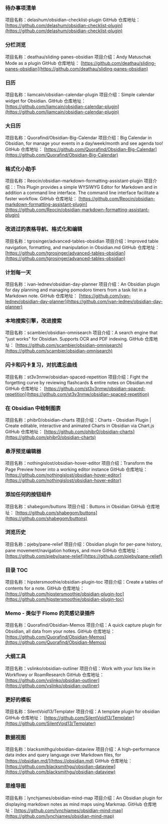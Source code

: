 ### 待办事项清单

项目名称：delashum/obsidian-checklist-plugin
GitHub 仓库地址： [https://github.com/delashum/obsidian-checklist-plugin](https://github.com/delashum/obsidian-checklist-plugin)

### 分栏浏览

项目名称：deathau/sliding-panes-obsidian
项目介绍：Andy Matuschak Mode as a plugin
GitHub 仓库地址： [https://github.com/deathau/sliding-panes-obsidian](https://github.com/deathau/sliding-panes-obsidian)

### 日历

项目名称：liamcain/obsidian-calendar-plugin
项目介绍：Simple calendar widget for Obsidian.
GitHub 仓库地址： [https://github.com/liamcain/obsidian-calendar-plugin](https://github.com/liamcain/obsidian-calendar-plugin)

### 大日历

项目名称：Quorafind/Obsidian-Big-Calendar
项目介绍：Big Calendar in Obsidian, for manage your events in a day/week/month and see agenda too!
GitHub 仓库地址： [https://github.com/Quorafind/Obsidian-Big-Calendar](https://github.com/Quorafind/Obsidian-Big-Calendar)

### 格式化小助手

项目名称：Reocin/obsidian-markdown-formatting-assistant-plugin
项目介绍：: This Plugin provides a simple WYSIWYG Editor for Markdown and in addition a command line interface. The command line interface facilitate a faster workflow.
GitHub 仓库地址： [https://github.com/Reocin/obsidian-markdown-formatting-assistant-plugin](https://github.com/Reocin/obsidian-markdown-formatting-assistant-plugin)

### 改进过的表格导航、格式化和编辑

项目名称：tgrosinger/advanced-tables-obsidian
项目介绍：Improved table navigation, formatting, and manipulation in Obsidian.md
GitHub 仓库地址： [https://github.com/tgrosinger/advanced-tables-obsidian](https://github.com/tgrosinger/advanced-tables-obsidian)

### 计划每一天

项目名称：ivan-lednev/obsidian-day-planner
项目介绍：An Obsidian plugin for day planning and managing pomodoro timers from a task list in a Markdown note.
GitHub 仓库地址： [https://github.com/ivan-lednev/obsidian-day-planner](https://github.com/ivan-lednev/obsidian-day-planner)

### 本地搜索引擎，改进搜索

项目名称：scambier/obsidian-omnisearch
项目介绍：A search engine that "just works" for Obsidian. Supports OCR and PDF indexing.
GitHub 仓库地址： [https://github.com/scambier/obsidian-omnisearch](https://github.com/scambier/obsidian-omnisearch)

### 闪卡和闪卡复习，对抗遗忘曲线

项目名称：st3v3nmw/obsidian-spaced-repetition
项目介绍：Fight the forgetting curve by reviewing flashcards & entire notes on Obsidian.md
GitHub 仓库地址： [https://github.com/st3v3nmw/obsidian-spaced-repetition](https://github.com/st3v3nmw/obsidian-spaced-repetition)

### 在 Obsidian 中绘制图表

项目名称：phibr0/obsidian-charts
项目介绍：Charts - Obsidian Plugin | Create editable, interactive and animated Charts in Obsidian via Chart.js
GitHub 仓库地址： [https://github.com/phibr0/obsidian-charts](https://github.com/phibr0/obsidian-charts)

### 悬浮预览编辑器

项目名称：nothingislost/obsidian-hover-editor
项目介绍：Transform the Page Preview hover into a working editor instance
GitHub 仓库地址： [https://github.com/nothingislost/obsidian-hover-editor](https://github.com/nothingislost/obsidian-hover-editor)

### 添加任何的按钮组件

项目名称：shabegom/buttons
项目介绍：Buttons in Obsidian
GitHub 仓库地址： [https://github.com/shabegom/buttons](https://github.com/shabegom/buttons)

### 浏览历史

项目名称：pjeby/pane-relief
项目介绍：Obsidian plugin for per-pane history, pane movement/navigation hotkeys, and more
GitHub 仓库地址： [https://github.com/pjeby/pane-relief](https://github.com/pjeby/pane-relief)

### 目录 TOC

项目名称：hipstersmoothie/obsidian-plugin-toc
项目介绍：Create a tables of contents for a note.
GitHub 仓库地址： [https://github.com/hipstersmoothie/obsidian-plugin-toc](https://github.com/hipstersmoothie/obsidian-plugin-toc)

### Memo - 类似于 Flomo 的灵感记录插件

项目名称：Quorafind/Obsidian-Memos
项目介绍：A quick capture plugin for Obsidian, all data from your notes.
GitHub 仓库地址： [https://github.com/Quorafind/Obsidian-Memos](https://github.com/Quorafind/Obsidian-Memos)

### 大纲工具

项目名称：vslinko/obsidian-outliner
项目介绍：Work with your lists like in Workflowy or RoamResearch
GitHub 仓库地址： [https://github.com/vslinko/obsidian-outliner](https://github.com/vslinko/obsidian-outliner)

### 更好的模板

项目名称：SilentVoid13/Templater
项目介绍：A template plugin for obsidian
GitHub 仓库地址： [https://github.com/SilentVoid13/Templater](https://github.com/SilentVoid13/Templater)

### 数据视图

项目名称：blacksmithgu/obsidian-dataview
项目介绍：A high-performance data index and query language over Markdown files, for [https://obsidian.md/](https://obsidian.md)
GitHub 仓库地址： [https://github.com/blacksmithgu/obsidian-dataview](https://github.com/blacksmithgu/obsidian-dataview)

### 思维导图

项目名称：lynchjames/obsidian-mind-map
项目介绍：An Obsidian plugin for displaying markdown notes as mind maps using Markmap.
GitHub 仓库地址：[https://github.com/lynchjames/obsidian-mind-map](https://github.com/lynchjames/obsidian-mind-map)
